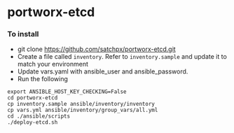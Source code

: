 # portworx-etcd

### To install
* git clone https://github.com/satchpx/portworx-etcd.git
* Create a file called `inventory`. Refer to `inventory.sample` and update it to match your environment
* Update vars.yaml with ansible_user and ansible_password.
* Run the following
```
export ANSIBLE_HOST_KEY_CHECKING=False
cd portworx-etcd
cp inventory.sample ansible/inventory/inventory
cp vars.yml ansible/inventory/group_vars/all.yml
cd ./ansible/scripts
./deploy-etcd.sh

```

[^1]: Credits: https://github.com/kubernetes/contrib/tree/master/ansible
